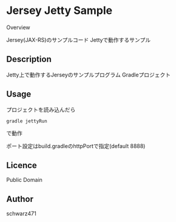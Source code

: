 Jersey Jetty Sample
====

Overview

Jersey(JAX-RS)のサンプルコード
Jettyで動作するサンプル  

## Description

Jetty上で動作するJerseyのサンプルプログラム
Gradleプロジェクト  

## Usage

プロジェクトを読み込んだら

```
gradle jettyRun
```

で動作

ポート設定はbuild.gradleのhttpPortで指定(default 8888)

## Licence

Public Domain

## Author

schwarz471